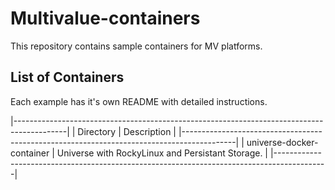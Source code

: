 # Multivalue-containers

This repository contains sample containers for MV platforms.

## List of Containers

Each example has it's own README with detailed instructions.

|-------------------------------------------------------------------------------------------|
| Directory                            | Description                                        |
|-------------------------------------------------------------------------------------------|
| universe-docker-container            | Universe with RockyLinux and Persistant Storage.   |
|-------------------------------------------------------------------------------------------|


